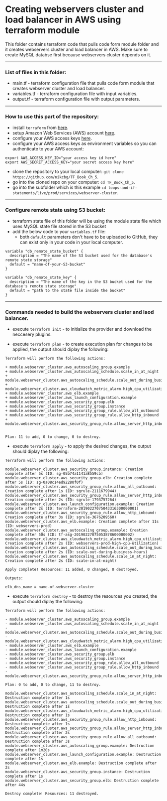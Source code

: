 # Creating webservers cluster and load balancer in AWS using terraform module
This folder contains terraform code that pulls code form module folder and it creates webservers cluster and load balancer in AWS. Make sure to create MySQL databse first because webservers cluster depends on it. 


--------------------------------------------------------------------------------------------------------------
### List of files in this folder:
- main.tf - terraform configuration file that pulls code form module that creates webserver cluster and load balancer.
- variables.tf - terraform configuration file with input variables.
- output.tf - terraform configuration file with output parameters.
----------------------------------------------------------------------------------------------------------------------
### How to use this part of the repository:
- install `terraform` from [here](https://www.terraform.io/downloads.html).
- setup Amazon Web Services (AWS) account [here](https://aws.amazon.com/).
- configure your AWS access keys [here](https://docs.aws.amazon.com/general/latest/gr/aws-sec-cred-types.html#access-keys-and-secret-access-keys).
- configure your AWS access keys as environment variables so you can authenticate to your AWS account:

```
export AWS_ACCESS_KEY_ID="your access key id here"
export AWS_SECRET_ACCESS_KEY="your secret access key here"
```
   
- clone the repository to your local computer: `git clone https://github.com/nikcbg/TF_Book_Ch_5`.
- go into the cloned repo on your computer: `cd TF_Book_Ch_5`.
- go into the subfolder which is this example `cd loops-and-if-statements/live/prod/services/webserver-cluster`.

------------------------------------------------------------------------------------------------------------------

### Configure remote state using S3 bucket:
- terraform state file of this folder will be using the module state file which uses MySQL state file stored in the S3 bucket 
- add the below code to your `variables.tf` file:
   - both `default` parameters don't have to be uploaded to GitHub, they can exist only in your code in your local computer.

```
variable "db_remote_state_bucket" {
  description = "The name of the S3 bucket used for the database's remote state storage"
  default = "name-of-your-S3-bucket"
}

variable "db_remote_state_key" {
  description = "The name of the key in the S3 bucket used for the database's remote state storage"
  default = "path to the state file inside the bucket"
}
```

-------------------------------------------------------------------------------------------------------------------

### Commands needed to build the webservers cluster and laod balancer.
- execute `terraform init` - to initialize the provider and download the neccesery plugins.
  
- execute `terraform plan` - to create execution plan for changes to be applied, the output should diplay the following:

```
Terraform will perform the following actions:

+ module.webserver_cluster.aws_autoscaling_group.example
+ module.webserver_cluster.aws_autoscaling_schedule.scale_in_at_night
+ module.webserver_cluster.aws_autoscaling_schedule.scale_out_during_business_hours
+ module.webserver_cluster.aws_cloudwatch_metric_alarm.high_cpu_utilization
+ module.webserver_cluster.aws_elb.example
+ module.webserver_cluster.aws_launch_configuration.example
+ module.webserver_cluster.aws_security_group.elb
+ module.webserver_cluster.aws_security_group.instance
+ module.webserver_cluster.aws_security_group_rule.allow_all_outbound 
+ module.webserver_cluster.aws_security_group_rule.allow_http_inbound
+ module.webserver_cluster.aws_security_group_rule.allow_server_http_inbound

  
Plan: 11 to add, 0 to change, 0 to destroy.
```
  
- execute `terraform apply` - to apply the desired changes, the output should diplay the following:

```
Terraform will perform the following actions:

module.webserver_cluster.aws_security_group.instance: Creation complete after 5s (ID: sg-05b74a1141a8559cb)
module.webserver_cluster.aws_security_group.elb: Creation complete after 5s (ID: sg-0a08c14ed92280f0f)
module.webserver_cluster.aws_security_group_rule.allow_all_outbound: Creation complete after 1s (ID: sgrule-2111679944)
module.webserver_cluster.aws_security_group_rule.allow_server_http_inbound: Creation complete after 2s (ID: sgrule-1793757264)
module.webserver_cluster.aws_launch_configuration.example: Creation complete after 2s (ID: terraform-20190227075043316300000001)
module.webserver_cluster.aws_security_group_rule.allow_http_inbound: Creation complete after 3s (ID: sgrule-3676209560)
module.webserver_cluster.aws_elb.example: Creation complete after 11s (ID: webservers-prod)
module.webserver_cluster.aws_autoscaling_group.example: Creation complete after 50s (ID: tf-asg-20190227075053878600000002)
module.webserver_cluster.aws_cloudwatch_metric_alarm.high_cpu_utilization: Creation complete after 2s (ID: webservers-prod-high-cpu-utilization)
module.webserver_cluster.aws_autoscaling_schedule.scale_out_during_business_hours: Creation complete after 2s (ID: scale-out-during-business-hours)
module.webserver_cluster.aws_autoscaling_schedule.scale_in_at_night: Creation complete after 2s (ID: scale-in-at-night)

Apply complete! Resources: 11 added, 0 changed, 0 destroyed.

Outputs:

elb_dns_name = name-of-webserver-cluster
```
- execute `terraform destroy` - to destroy the resources you created, the output should diplay the following:
  
```
Terraform will perform the following actions:

- module.webserver_cluster.aws_autoscaling_group.example
- module.webserver_cluster.aws_autoscaling_schedule.scale_in_at_night
- module.webserver_cluster.aws_autoscaling_schedule.scale_out_during_business_hours
- module.webserver_cluster.aws_cloudwatch_metric_alarm.high_cpu_utilization
- module.webserver_cluster.aws_elb.example
- module.webserver_cluster.aws_launch_configuration.example
- module.webserver_cluster.aws_security_group.elb
- module.webserver_cluster.aws_security_group.instance
- module.webserver_cluster.aws_security_group_rule.allow_all_outbound
- module.webserver_cluster.aws_security_group_rule.allow_http_inbound
- module.webserver_cluster.aws_security_group_rule.allow_server_http_inbound
  
Plan: 0 to add, 0 to change, 11 to destroy.

module.webserver_cluster.aws_autoscaling_schedule.scale_in_at_night: Destruction complete after 1s
module.webserver_cluster.aws_autoscaling_schedule.scale_out_during_business_hours: Destruction complete after 1s
module.webserver_cluster.aws_cloudwatch_metric_alarm.high_cpu_utilization: Destruction complete after 1s
module.webserver_cluster.aws_security_group_rule.allow_http_inbound: Destruction complete after 1s
module.webserver_cluster.aws_security_group_rule.allow_server_http_inbound: Destruction complete after 2s
module.webserver_cluster.aws_security_group_rule.allow_all_outbound: Destruction complete after 3s
module.webserver_cluster.aws_autoscaling_group.example: Destruction complete after 1m20s
module.webserver_cluster.aws_launch_configuration.example: Destruction complete after 1s
module.webserver_cluster.aws_elb.example: Destruction complete after 2s
module.webserver_cluster.aws_security_group.instance: Destruction complete after 1s
module.webserver_cluster.aws_security_group.elb: Destruction complete after 44s

Destroy complete! Resources: 11 destroyed.
```
